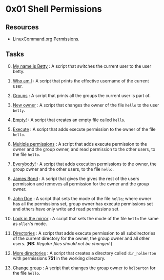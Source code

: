 # 0x01 Shell Permissions



## Resources



- LinuxCommand.org [Permissions](http://linuxcommand.org/lc3_lts0090.php).



## Tasks



0. [My name is Betty](./0-iam_betty) : A script that switches the current user to the user betty.

1. [Who am I](./1-who_am_i) : A script that prints the effective username of the current user.

2. [Groups](./2-groups) : A script that prints all the groups the current user is part of.

3. [New owner](./3-new_owner) : A script that changes the owner of the file `hello` to the user `betty`.

4. [Empty!](./4-empty) : A script that creates an empty file called `hello`.

5. [Execute](./5-execute) : A script that adds execute permission to the owner of the file `hello`.

6. [Multiple permissions](./6-multiple_permissions) : A script that adds execute permission to the owner and the group owner, and read permission to the other users, to the file `hello`.

7. [Everybody!](./7-everybody) : A script that adds execution permissions to the owner, the group owner and the other users, to the file `hello`.

8. [James Bond](./8-James_Bond) : A script that gives the gives the rest of the users permission and removes all permission for the owner and the group owner.

9. [John Doe](./9-John_Doe) : A script that sets the mode of the file `hello`; where owner has all the permissions set, group owner has execute permissions set and others have only write and read permissions set.

10. [Look in the mirror](./10-mirror_permissions) : A script that sets the mode of the file `hello` the same as `olleh`'s mode.

11. [Directories](./11-directories_permissions) : A script that adds execute permission to all subdirectories of the current directory for the owner, the group owner and all other users. (**NB:** *Regular files should not be changed.*)

12. [More directories](./12-directory_permissions) : A script that creates a directory called `dir_holberton` with permissions **751** in the working directory.

13. [Change group](./13-change_group) : A script that changes the group owner to `holberton` for the file `hello`.
